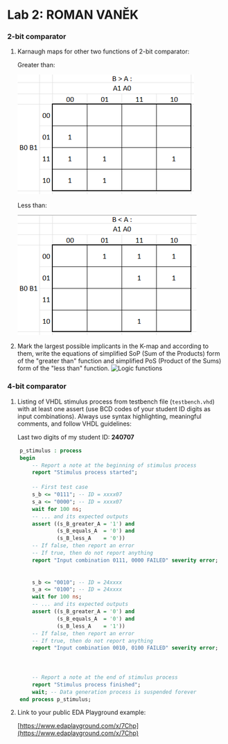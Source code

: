 # Lab 2: ROMAN VANĚK

### 2-bit comparator

1. Karnaugh maps for other two functions of 2-bit comparator:

   Greater than:

   ![K-maps](ba.png)

   Less than:

   ![K-maps](ab.png)

2. Mark the largest possible implicants in the K-map and according to them, write the equations of simplified SoP (Sum of the Products) form of the "greater than" function and simplified PoS (Product of the Sums) form of the "less than" function.
   ![Logic functions](images/comparator_min.png)

### 4-bit comparator

1. Listing of VHDL stimulus process from testbench file (`testbench.vhd`) with at least one assert (use BCD codes of your student ID digits as input combinations). Always use syntax highlighting, meaningful comments, and follow VHDL guidelines:

   Last two digits of my student ID: **240707**

```vhdl
    p_stimulus : process
    begin
        -- Report a note at the beginning of stimulus process
        report "Stimulus process started";
		
        -- First test case
        s_b <= "0111"; -- ID = xxxx07
        s_a <= "0000"; -- ID = xxxx07
        wait for 100 ns;
        -- ... and its expected outputs
        assert ((s_B_greater_A = '1') and
                (s_B_equals_A  = '0') and
                (s_B_less_A    = '0'))
        -- If false, then report an error
        -- If true, then do not report anything
        report "Input combination 0111, 0000 FAILED" severity error;


        s_b <= "0010"; -- ID = 24xxxx
        s_a <= "0100"; -- ID = 24xxxx
        wait for 100 ns;
        -- ... and its expected outputs
        assert ((s_B_greater_A = '0') and
                (s_B_equals_A  = '0') and
                (s_B_less_A    = '1'))
        -- If false, then report an error
        -- If true, then do not report anything
        report "Input combination 0010, 0100 FAILED" severity error;

        

        -- Report a note at the end of stimulus process
        report "Stimulus process finished";
        wait; -- Data generation process is suspended forever
    end process p_stimulus;
```

2. Link to your public EDA Playground example:

   [https://www.edaplayground.com/x/7Chp](https://www.edaplayground.com/x/7Chp)